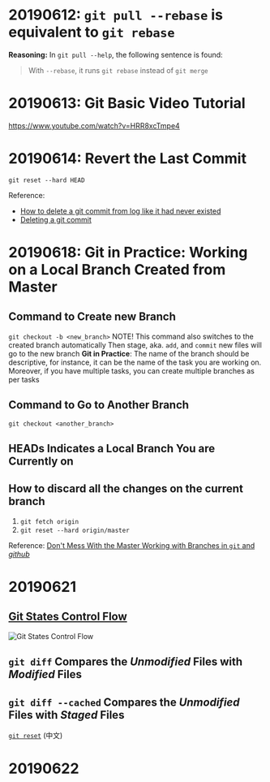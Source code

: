 # 20190612: `git pull --rebase` is equivalent to `git rebase`

**Reasoning:** In `git pull --help`, the following sentence is found:

> With `--rebase`, it runs `git rebase` instead of `git merge`

# 20190613: Git Basic Video Tutorial
https://www.youtube.com/watch?v=HRR8xcTmpe4

# 20190614: Revert the Last Commit

`git reset --hard HEAD`

Reference: 
* [How to delete a git commit from log like it had never existed](https://stackoverflow.com/questions/8901542/how-to-delete-a-git-commit-from-log-like-it-had-never-existed)
* [Deleting a git commit](https://www.clock.co.uk/insight/deleting-a-git-commit)

# 20190618: **Git in Practice**: Working on a Local Branch Created from Master

## Command to Create new Branch
`git checkout -b <new_branch>`
NOTE! This command also switches to the created branch automatically
Then stage, aka. `add`, and `commit` new files will go to the new branch
**Git in Practice**: The name of the branch should be descriptive, for instance, it can be the name of the task you are working on. Moreover, if you have multiple tasks, you can create multiple branches as per tasks  
## Command to Go to Another Branch
`git checkout <another_branch>`
## HEADs Indicates a Local Branch You are Currently on

## How to discard all the changes on the current branch
1. `git fetch origin`
2. `git reset --hard origin/master`

Reference: [Don't Mess With the Master Working with Branches in `git` and *github*](https://thenewstack.io/dont-mess-with-the-master-working-with-branches-in-git-and-github/)

# 20190621
## [Git States Control Flow](https://git-scm.com/book/en/v2/Git-Basics-Recording-Changes-to-the-Repository)
![Git States Control Flow](https://git-scm.com/book/en/v2/images/lifecycle.png)
## `git diff` Compares the *Unmodified* Files with *Modified* Files
## `git diff --cached` Compares the *Unmodified* Files with *Staged* Files

[`git reset`](https://www.youtube.com/watch?v=QEuqlpMOL9E&list=PLXO45tsB95cKysjmSNln65YoUt9lwEl7-&index=6) (中文)

# 20190622
